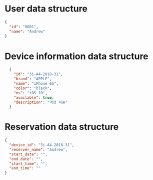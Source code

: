 # User data structure
```json
{
  "id": "0001",
  "name": "Andrew"
}
```

# Device information data structure
```json
  {
    "id": "3i-A4-2018-31",
    "brand": "APPLE",
    "name": "iPhone 6S",
    "color": "black",
    "os": "iOS 10",
    "available": true,
    "description": "액정 파손"
  }
```

# Reservation data structure
```json
{
  "device_id": "3i-A4-2018-31",
  "reserver_name": "Andrew",
  "start_date": "",
  "end_date": "",
  "start_time": "",
  "end_time": ""
}
```
